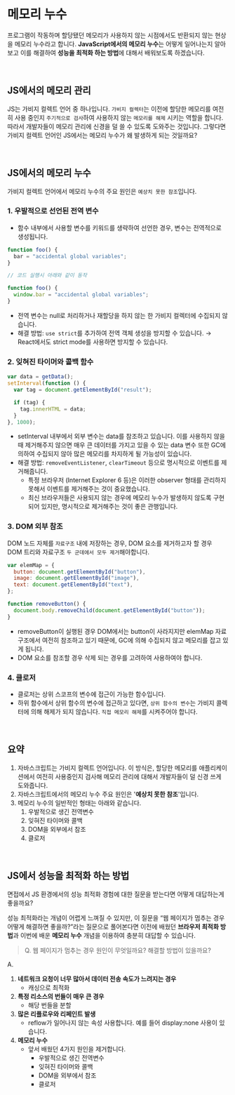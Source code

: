 # 메모리 누수

프로그램이 작동하며 할당됐던 메모리가 사용하지 않는 시점에서도 반환되지 않는 현상을 메모리 누수라고 합니다. **JavaScript에서의 메모리 누수**는 어떻게 일어나는지 알아보고 이를 해결하여 **성능을 최적화 하는 방법**에 대해서 배워보도록 하겠습니다.

<br />

## JS에서의 메모리 관리

JS는 가비지 컬렉트 언어 중 하나입니다. `가비지 컬렉터`는 이전에 할당한 메모리를 여전히 사용 중인지 `주기적으로 검사`하여 사용하지 않는 `메모리를 해제` 시키는 역할을 합니다. 따라서 개발자들이 메모리 관리에 신경을 덜 쓸 수 있도록 도와주는 것입니다. 그렇다면 가비지 컬렉트 언어인 JS에서는 메모리 누수가 왜 발생하게 되는 것일까요?

<br />

## JS에서의 메모리 누수

가비지 컬렉트 언어에서 메모리 누수의 주요 원인은 `예상치 못한 참조`입니다.

### 1. 우발적으로 선언된 전역 변수

- 함수 내부에서 사용할 변수를 키워드를 생략하여 선언한 경우, 변수는 전역적으로 생성됩니다.

```jsx
function foo() {
  bar = "accidental global variables";
}

// 코드 실행시 아래와 같이 동작

function foo() {
  window.bar = "accidental global variables";
}
```

- 전역 변수는 null로 처리하거나 재할당을 하지 않는 한 가비지 컬렉터에 수집되지 않습니다.
- 해결 방법: `use strict`를 추가하여 전역 객체 생성을 방지할 수 있습니다. → React에서도 strict mode를 사용하면 방지할 수 있습니다.

### 2. 잊혀진 타이머와 콜백 함수

```jsx
var data = getData();
setInterval(function () {
  var tag = document.getElementById("result");

  if (tag) {
    tag.innerHTML = data;
  }
}, 1000);
```

- setInterval 내부에서 외부 변수는 data를 참조하고 있습니다. 이를 사용하지 않을 때 제거해주지 않으면 매우 큰 데이터를 가지고 있을 수 있는 data 변수 또한 GC에 의하여 수집되지 않아 많은 메모리를 차지하게 될 가능성이 있습니다.
- 해결 방법: `removeEventListener`, `clearTimeout` 등으로 명시적으로 이벤트를 제거해줍니다.
  - 특정 브라우저 (Internet Explorer 6 등)은 이러한 observer 형태를 관리하지 못해서 이벤트를 제거해주는 것이 중요했습니다.
  - 최신 브라우저들은 사용되지 않는 경우에 메모리 누수가 발생하지 않도록 구현되어 있지만, 명시적으로 제거해주는 것이 좋은 관행입니다.

### 3. DOM 외부 참조

DOM 노드 자체를 `자료구조` 내에 저장하는 경우, DOM 요소를 제거하고자 할 경우 DOM 트리와 자료구조 `두 군데에서 모두 제거`해야합니다.

```jsx
var elemMap = {
  button: document.getElementById("button"),
  image: document.getElementById("image"),
  text: document.getElementById("text"),
};

function removeButton() {
  document.body.removeChild(document.getElementById("button"));
}
```

- removeButton이 실행된 경우 DOM에서는 button이 사라지지만 elemMap 자료구조에서 여전히 참조하고 있기 때문에, GC에 의해 수집되지 않고 메모리를 잡고 있게 됩니다.
- DOM 요소를 참조할 경우 삭제 되는 경우를 고려하여 사용하여야 합니다.

### 4. 클로저

- 클로저는 상위 스코프의 변수에 접근이 가능한 함수입니다.
- 하위 함수에서 상위 함수의 변수에 접근하고 있다면, `상위 함수의 변수`는 가비지 콜렉터에 의해 해제가 되지 않습니다. `직접 메모리 해제`를 시켜주어야 합니다.

<br />

## 요약

1. 자바스크립트는 가비지 컬렉트 언어입니다. 이 방식은, 할당한 메모리를 애플리케이션에서 여전히 사용중인지 검사해 메모리 관리에 대해서 개발자들이 덜 신경 쓰게 도와줍니다.
2. 자바스크립트에서의 메모리 누수 주요 원인은 '**예상치 못한 참조**'입니다.
3. 메모리 누수의 일반적인 형태는 아래와 같습니다.
   1. 우발적으로 생긴 전역변수
   2. 잊혀진 타이머와 콜백
   3. DOM을 외부에서 참조
   4. 클로저

<br />

## JS에서 성능을 최적화 하는 방법

면접에서 JS 환경에서의 성능 최적화 경험에 대한 질문을 받는다면 어떻게 대답하는게 좋을까요?

성능 최적화라는 개념이 어렵게 느껴질 수 있지만, 이 질문을 “웹 페이지가 멈추는 경우 어떻게 해결하면 좋을까?”라는 질문으로 풀어본다면 이전에 배웠던 **브라우저 최적화 방법**과 이번에 배운 **메모리 누수** 개념을 이용하여 충분히 대답할 수 있습니다.

> Q. 웹 페이지가 멈추는 경우 원인이 무엇일까요? 해결할 방법이 있을까요?

A.

1. **네트워크 요청이 너무 많아서 데이터 전송 속도가 느려지는 경우**
   - 캐싱으로 최적화
2. **특정 리소스의 번들이 매우 큰 경우**
   - 해당 번들을 분할
3. **많은 리플로우와 리페인트 발생**
   - reflow가 일어나지 않는 속성 사용합니다. 예를 들어 display:none 사용이 있습니다.
4. **메모리 누수**
   - 앞서 배웠던 4가지 원인을 제거합니다.
     - 우발적으로 생긴 전역변수
     - 잊혀진 타이머와 콜백
     - DOM을 외부에서 참조
     - 클로저

